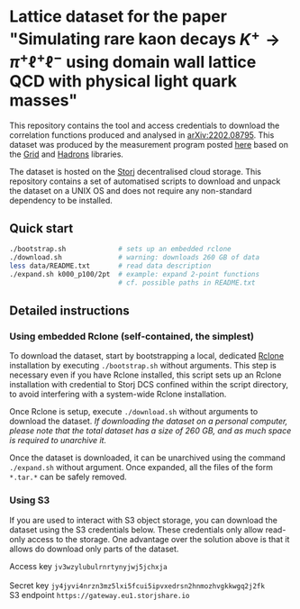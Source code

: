 # Lattice dataset for the paper "Simulating rare kaon decays $K^{+}\to\pi^{+}\ell^{+}\ell^{-}$ using domain wall lattice QCD with physical light quark masses"

This repository contains the tool and access credentials to download the correlation functions produced and analysed in [arXiv:2202.08795](https://arxiv.org/abs/2202.08795). This dataset was produced by the measurement program posted [here]() based on the [Grid](https://github.com/paboyle/Grid) and [Hadrons](https://github.com/aportelli/Hadrons) libraries.

The dataset is hosted on the [Storj](https://www.storj.io/) decentralised cloud storage. This repository contains a set of automatised scripts to download and unpack the dataset on a UNIX OS and does not require any non-standard dependency to be installed.

## Quick start
```bash
./bootstrap.sh             # sets up an embedded rclone
./download.sh              # warning: downloads 260 GB of data
less data/README.txt       # read data description
./expand.sh k000_p100/2pt  # example: expand 2-point functions
                           # cf. possible paths in README.txt
```

## Detailed instructions
### Using embedded Rclone (self-contained, the simplest)
To download the dataset, start by bootstrapping a local, dedicated [Rclone](https://rclone.org/) installation by executing `./bootstrap.sh` without arguments. This step is necessary even if you have Rclone installed, this script sets up an Rclone installation with credential to Storj DCS confined within the script directory, to avoid interfering with a system-wide Rclone installation.

Once Rclone is setup, execute `./download.sh` without arguments to download the dataset. *If downloading the dataset on a personal computer, please note that the total dataset has a size of 260 GB, and as much space is required to unarchive it.*

Once the dataset is downloaded, it can be unarchived using the command `./expand.sh` without argument. Once expanded, all the files of the form `*.tar.*` can be safely removed.

### Using S3
If you are used to interact with S3 object storage, you can download the dataset using the S3 credentials below. These credentials only allow read-only access to the storage. One advantage over the solution above is that it allows do download only parts of the dataset.

Access key `jv3wzylubulrnrtynyjwj5jchxja`                     
<br>Secret key `jy4jyvi4nrzn3mz5lxi5fcui5ipvxedrsn2hnmozhvgkkwgq2j2fk`
<br>S3 endpoint `https://gateway.eu1.storjshare.io`                   
